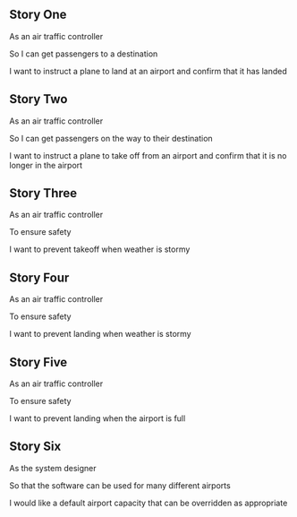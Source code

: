 ## Story One
As an air traffic controller

So I can get passengers to a destination

I want to instruct a plane to land at an airport and confirm that it has landed

## Story Two
As an air traffic controller

So I can get passengers on the way to their destination

I want to instruct a plane to take off from an airport and confirm that it is no longer in the airport

## Story Three
As an air traffic controller

To ensure safety

I want to prevent takeoff when weather is stormy

## Story Four
As an air traffic controller

To ensure safety

I want to prevent landing when weather is stormy

## Story Five
As an air traffic controller

To ensure safety

I want to prevent landing when the airport is full

## Story Six
As the system designer

So that the software can be used for many different airports

I would like a default airport capacity that can be overridden as appropriate
